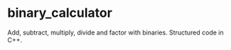 # binary_calculator
Add, subtract, multiply, divide and factor with binaries. Structured code in C++.
